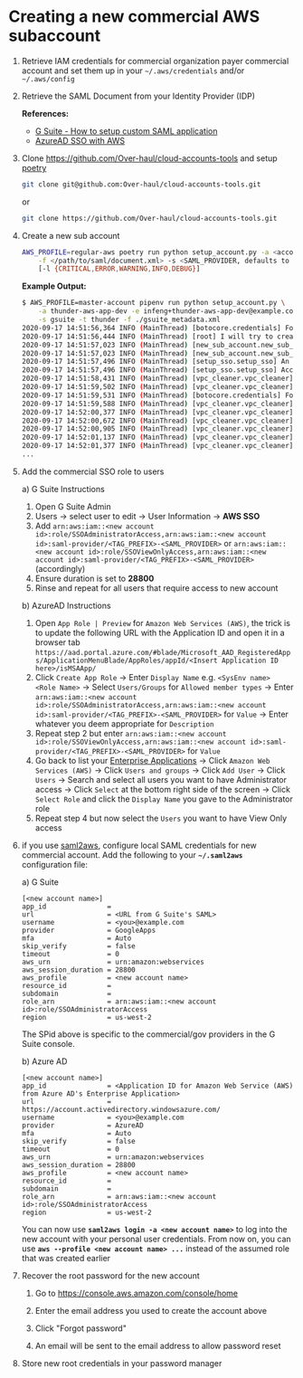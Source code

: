 <!-- markdownlint-disable MD013 -->
# Creating a new commercial AWS subaccount

1. Retrieve IAM credentials for commercial organization payer
    commercial account and set them up in your `~/.aws/credentials`
    and/or `~/.aws/config`

2. Retrieve the SAML Document from your Identity Provider (IDP)

    **References:**
    - [G Suite - How to setup custom SAML application](https://support.google.com/a/answer/6087519?hl=en)
    - [AzureAD SSO with AWS](https://docs.microsoft.com/en-us/azure/active-directory/saas-apps/amazon-web-service-tutorial)

3. Clone <https://github.com/Over-haul/cloud-accounts-tools> and setup [poetry](https://github.com/python-poetry/poetry)

   ``` bash
   git clone git@github.com:Over-haul/cloud-accounts-tools.git
   ```

   or

   ```bash
   git clone https://github.com/Over-haul/cloud-accounts-tools.git
   ```

4. Create a new sub account

   ``` bash
   AWS_PROFILE=regular-aws poetry run python setup_account.py -a <accountname> -e infeng+<accountname>@example.com \
       -f </path/to/saml/document.xml> -s <SAML_PROVIDER, defaults to gsuite> -t <--tag-prefix, defaults to thunder> \
       [-l {CRITICAL,ERROR,WARNING,INFO,DEBUG}]
   ```

   **Example Output:**

   ``` bash
   $ AWS_PROFILE=master-account pipenv run python setup_account.py \
       -a thunder-aws-app-dev -e infeng+thunder-aws-app-dev@example.com \
       -s gsuite -t thunder -f ./gsuite_metadata.xml
   2020-09-17 14:51:56,364 INFO (MainThread) [botocore.credentials] Found credentials in shared credentials file: ~/.aws/credentials
   2020-09-17 14:51:56,444 INFO (MainThread) [root] I will try to create sub-account thunder-aws-app-dev
   2020-09-17 14:51:57,023 INFO (MainThread) [new_sub_account.new_sub_account] An account with name thunder-aws-app-dev and/or email infeng+thunder-aws-app-dev@example.com already exists, its account ID is 000000000000
   2020-09-17 14:51:57,023 INFO (MainThread) [new_sub_account.new_sub_account] No sub account will be created
   2020-09-17 14:51:57,496 INFO (MainThread) [setup_sso.setup_sso] An account alias thunder-aws-app-dev already exists
   2020-09-17 14:51:57,496 INFO (MainThread) [setup_sso.setup_sso] Account alias has already been setup and is thunder-aws-app-dev
   2020-09-17 14:51:58,431 INFO (MainThread) [vpc_cleaner.vpc_cleaner] Cleaning AWS region [eu-north-1] of all VPCs...
   2020-09-17 14:51:59,502 INFO (MainThread) [vpc_cleaner.vpc_cleaner] Cleaning VPC [vpc-00000000] in region [eu-north-1]
   2020-09-17 14:51:59,531 INFO (MainThread) [botocore.credentials] Found credentials in shared credentials file: ~/.aws/credentials
   2020-09-17 14:51:59,588 INFO (MainThread) [vpc_cleaner.vpc_cleaner] Running step [del_igw] for VPC [vpc-00000000] in region [eu-north-1]
   2020-09-17 14:52:00,377 INFO (MainThread) [vpc_cleaner.vpc_cleaner] Running step [del_sub] for VPC [vpc-00000000] in region [eu-north-1]
   2020-09-17 14:52:00,672 INFO (MainThread) [vpc_cleaner.vpc_cleaner] Running step [del_rtb] for VPC [vpc-00000000] in region [eu-north-1]
   2020-09-17 14:52:00,905 INFO (MainThread) [vpc_cleaner.vpc_cleaner] Running step [del_acl] for VPC [vpc-00000000] in region [eu-north-1]
   2020-09-17 14:52:01,137 INFO (MainThread) [vpc_cleaner.vpc_cleaner] Running step [del_sgp] for VPC [vpc-00000000] in region [eu-north-1]
   2020-09-17 14:52:01,377 INFO (MainThread) [vpc_cleaner.vpc_cleaner] Running step [del_vpc] for VPC [vpc-00000000] in region [eu-north-1]
   ...
   ```

5. Add the commercial SSO role to users

   a) G Suite Instructions
     1. Open G Suite Admin
     2. Users -> select user to edit -> User Information -> **AWS SSO**
     3. Add `arn:aws:iam::<new account id>:role/SSOAdministratorAccess,arn:aws:iam::<new account id>:saml-provider/<TAG_PREFIX>-<SAML_PROVIDER>` or `arn:aws:iam::<new account id>:role/SSOViewOnlyAccess,arn:aws:iam::<new account id>:saml-provider/<TAG_PREFIX>-<SAML_PROVIDER>` (accordingly)
     4. Ensure duration is set to **28800**
     5. Rinse and repeat for all users that require access to new account

   b) AzureAD Instructions
     1. Open `App Role | Preview` for `Amazon Web Services (AWS)`, the trick is to update the following URL with the Application ID and open it in a browser tab `https://aad.portal.azure.com/#blade/Microsoft_AAD_RegisteredApps/ApplicationMenuBlade/AppRoles/appId/<Insert Application ID here>/isMSAApp/`
     2. Click `Create App Role` -> Enter `Display Name` e.g. `<SysEnv name> <Role Name>` -> Select `Users/Groups` for `Allowed member types` -> Enter `arn:aws:iam::<new account id>:role/SSOAdministratorAccess,arn:aws:iam::<new account id>:saml-provider/<TAG_PREFIX>-<SAML_PROVIDER>` for `Value` -> Enter whatever you deem appropriate for `Description`
     3. Repeat step 2 but enter `arn:aws:iam::<new account id>:role/SSOViewOnlyAccess,arn:aws:iam::<new account id>:saml-provider/<TAG_PREFIX>-<SAML_PROVIDER>` for `Value`
     4. Go back to list your [Enterprise Applications](https://aad.portal.azure.com/#blade/Microsoft_AAD_IAM/StartboardApplicationsMenuBlade/AllApps) -> Click `Amazon Web Services (AWS)` -> Click `Users and groups` -> Click `Add User` -> Click `Users` -> Search and select all users you want to have Administrator access -> Click `Select` at the bottom right side of the screen -> Click `Select Role` and click the `Display Name` you gave to the Administrator role
     5. Repeat step 4 but now select the `Users` you want to have View Only access

6. if you use [saml2aws](https://github.com/Versent/saml2aws), configure local SAML credentials for new commercial account. Add the following to your **`~/.saml2aws`** configuration file:

   a) G Suite

      ``` text
      [<new account name>]
      app_id               =
      url                  = <URL from G Suite's SAML>
      username             = <you>@example.com
      provider             = GoogleApps
      mfa                  = Auto
      skip_verify          = false
      timeout              = 0
      aws_urn              = urn:amazon:webservices
      aws_session_duration = 28800
      aws_profile          = <new account name>
      resource_id          =
      subdomain            =
      role_arn             = arn:aws:iam::<new account id>:role/SSOAdministratorAccess
      region               = us-west-2
      ```

      The SPid above is specific to the commercial/gov providers in the G Suite console.

   b) Azure AD

      ``` text
      [<new account name>]
      app_id               = <Application ID for Amazon Web Service (AWS) from Azure AD's Enterprise Application>
      url                  = https://account.activedirectory.windowsazure.com/
      username             = <you>@example.com
      provider             = AzureAD
      mfa                  = Auto
      skip_verify          = false
      timeout              = 0
      aws_urn              = urn:amazon:webservices
      aws_session_duration = 28800
      aws_profile          = <new account name>
      resource_id          =
      subdomain            =
      role_arn             = arn:aws:iam::<new account id>:role/SSOAdministratorAccess
      region               = us-west-2
      ```

      You can now use **`saml2aws login -a <new account name>`** to log into the new account with your personal user credentials.
      From now on, you can use **`aws --profile <new account name> ...`**
      instead of the assumed role that was created earlier

7. Recover the root password for the new account

   1. Go to <https://console.aws.amazon.com/console/home>

   2. Enter the email address you used to create the account above

   3. Click "Forgot password"

   4. An email will be sent to the email address to allow password reset

8. Store new root credentials in your password manager
